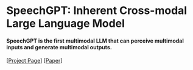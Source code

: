 # SpeechGPT: Inherent Cross-modal Large Language Model
#### SpeechGPT is the first multimodal LLM that can perceive multimodal inputs and generate multimodal outputs.
[[Project Page](https://0nutation.github.io/SpeechGPT.github.io/)] [[Paper]()]
